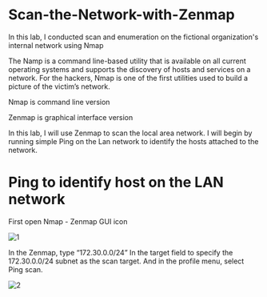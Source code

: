 # Scan-the-Network-with-Zenmap
In this lab, I conducted scan and enumeration on the fictional organization's internal network using Nmap

The Namp is a command line-based utility that is available on all current operating systems and supports the discovery of hosts and services on a network. For the hackers, Nmap is one of the first utilities used to build a picture of the victim’s network.

Nmap is command line version

Zenmap is graphical interface version

In this lab, I will use Zenmap to scan the local area network. I will begin by running simple Ping on the Lan network to identify the hosts attached to the network.

# Ping to identify host on the LAN network

First open Nmap - Zenmap GUI icon

![1](https://user-images.githubusercontent.com/121040101/228093003-c0532125-c3c9-4a52-bbf4-00caaff4aa0f.PNG)

In the Zenmap, type “172.30.0.0/24”
In the target field to specify the 172.30.0.0/24 subnet as the scan target.
And in the profile menu, select Ping scan.

![2](https://user-images.githubusercontent.com/121040101/228093104-6c982773-351b-4b4f-b4e4-e9d87e47da65.PNG)
